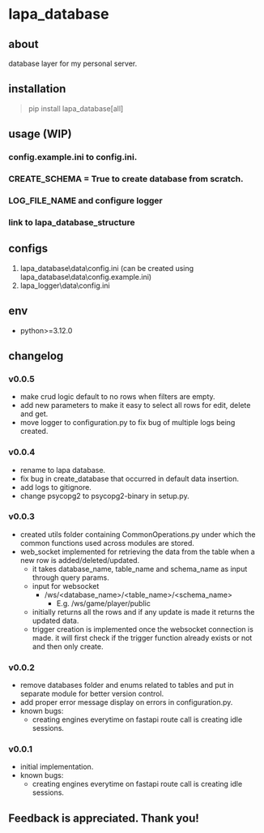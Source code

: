 # lapa_database

## about

database layer for my personal server.

## installation

> pip install lapa_database[all]

## usage (WIP)

### config.example.ini to config.ini.

### CREATE_SCHEMA = True to create database from scratch.

### LOG_FILE_NAME and configure logger

### link to lapa_database_structure

## configs

1. lapa_database\data\config.ini (can be created using lapa_database\data\config.example.ini)
2. lapa_logger\data\config.ini

## env

- python>=3.12.0

## changelog

### v0.0.5

- make crud logic default to no rows when filters are empty.
- add new parameters to make it easy to select all rows for edit, delete and get.
- move logger to configuration.py to fix bug of multiple logs being created.

### v0.0.4

- rename to lapa database.
- fix bug in create_database that occurred in default data insertion.
- add logs to gitignore.
- change psycopg2 to psycopg2-binary in setup.py.

### v0.0.3

- created utils folder containing CommonOperations.py under which the common functions used across modules are stored.
- web_socket implemented for retrieving the data from the table when a new row is added/deleted/updated.
  - it takes database_name, table_name and schema_name as input through query params.
  - input for websocket
    - /ws/<database_name>/<table_name>/<schema_name>
      - E.g. /ws/game/player/public
  - initially returns all the rows and if any update is made it returns the updated data.
  - trigger creation is implemented once the websocket connection is made. it will first check if the trigger function
    already exists or not and then only create.

### v0.0.2

- remove databases folder and enums related to tables and put in separate module for better version control.
- add proper error message display on errors in configuration.py.
- known bugs:
  - creating engines everytime on fastapi route call is creating idle sessions.

### v0.0.1

- initial implementation.
- known bugs:
  - creating engines everytime on fastapi route call is creating idle sessions.

## Feedback is appreciated. Thank you!
